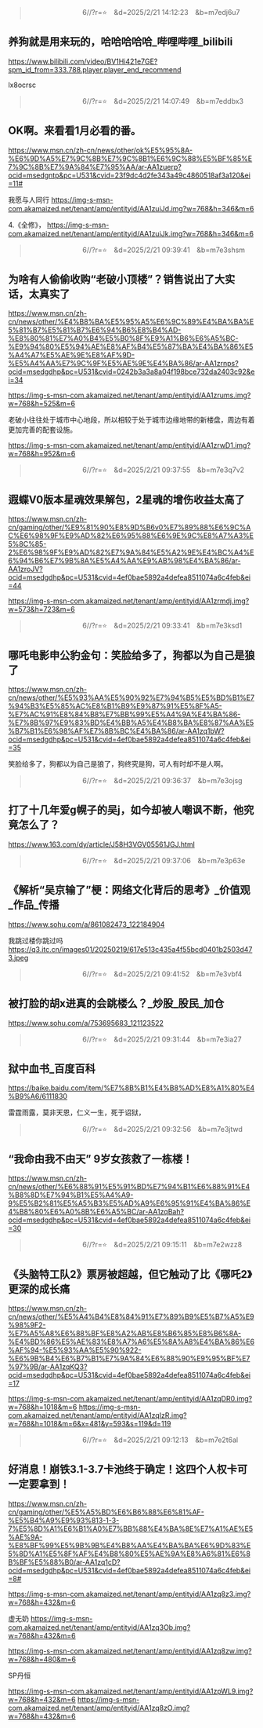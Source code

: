 
>　　　　　　　　6//?r=⭐　&d=2025/2/21 14:12:23　&b=m7edj6u7
## 养狗就是用来玩的，哈哈哈哈哈_哔哩哔哩_bilibili
https://www.bilibili.com/video/BV1Hi421e7GE?spm_id_from=333.788.player.player_end_recommend

lx8ocrsc

>　　　　　　　　6//?r=⭐　&d=2025/2/21 14:07:49　&b=m7eddbx3
## OK啊。来看看1月必看的番。
https://www.msn.cn/zh-cn/news/other/ok%E5%95%8A-%E6%9D%A5%E7%9C%8B%E7%9C%8B1%E6%9C%88%E5%BF%85%E7%9C%8B%E7%9A%84%E7%95%AA/ar-AA1zuerp?ocid=msedgntp&pc=U531&cvid=23f9dc4d2fe343a49c4860518af3a120&ei=11#

我愿与人同行
https://img-s-msn-com.akamaized.net/tenant/amp/entityid/AA1zuiJd.img?w=768&h=346&m=6

4.《全修》，
https://img-s-msn-com.akamaized.net/tenant/amp/entityid/AA1zuiJk.img?w=768&h=346&m=6

>　　　　　　　　6//?r=⭐　&d=2025/2/21 09:39:41　&b=m7e3shsm
## 为啥有人偷偷收购“老破小顶楼”？销售说出了大实话，太真实了
https://www.msn.cn/zh-cn/news/other/%E4%B8%BA%E5%95%A5%E6%9C%89%E4%BA%BA%E5%81%B7%E5%81%B7%E6%94%B6%E8%B4%AD-%E8%80%81%E7%A0%B4%E5%B0%8F%E9%A1%B6%E6%A5%BC-%E9%94%80%E5%94%AE%E8%AF%B4%E5%87%BA%E4%BA%86%E5%A4%A7%E5%AE%9E%E8%AF%9D-%E5%A4%AA%E7%9C%9F%E5%AE%9E%E4%BA%86/ar-AA1zrnps?ocid=msedgdhp&pc=U531&cvid=0242b3a3a8a04f198bce732da2403c92&ei=34

https://img-s-msn-com.akamaized.net/tenant/amp/entityid/AA1zrums.img?w=768&h=525&m=6

老破小往往处于城市中心地段，所以相较于处于城市边缘地带的新楼盘，周边有着更加完善的配套设施。

https://img-s-msn-com.akamaized.net/tenant/amp/entityid/AA1zrwD1.img?w=768&h=952&m=6
>　　　　　　　　6//?r=⭐　&d=2025/2/21 09:37:55　&b=m7e3q7v2
## 遐蝶V0版本星魂效果解包，2星魂的增伤收益太高了
https://www.msn.cn/zh-cn/gaming/other/%E9%81%90%E8%9D%B6v0%E7%89%88%E6%9C%AC%E6%98%9F%E9%AD%82%E6%95%88%E6%9E%9C%E8%A7%A3%E5%8C%85-2%E6%98%9F%E9%AD%82%E7%9A%84%E5%A2%9E%E4%BC%A4%E6%94%B6%E7%9B%8A%E5%A4%AA%E9%AB%98%E4%BA%86/ar-AA1zroJV?ocid=msedgdhp&pc=U531&cvid=4ef0bae5892a4defea8511074a6c4feb&ei=44

https://img-s-msn-com.akamaized.net/tenant/amp/entityid/AA1zrmdj.img?w=573&h=723&m=6

>　　　　　　　　6//?r=⭐　&d=2025/2/21 09:33:41　&b=m7e3ksd1
## 哪吒电影申公豹金句：笑脸给多了，狗都以为自己是狼了
https://www.msn.cn/zh-cn/news/other/%E5%93%AA%E5%90%92%E7%94%B5%E5%BD%B1%E7%94%B3%E5%85%AC%E8%B1%B9%E9%87%91%E5%8F%A5-%E7%AC%91%E8%84%B8%E7%BB%99%E5%A4%9A%E4%BA%86-%E7%8B%97%E9%83%BD%E4%BB%A5%E4%B8%BA%E8%87%AA%E5%B7%B1%E6%98%AF%E7%8B%BC%E4%BA%86/ar-AA1zq1bW?ocid=msedgdhp&pc=U531&cvid=4ef0bae5892a4defea8511074a6c4feb&ei=35

笑脸给多了，狗都以为自己是狼了，狗终究是狗，可人有时却不是人啊。

>　　　　　　　　6//?r=⭐　&d=2025/2/21 09:36:37　&b=m7e3ojsg
## 打了十几年爱g幌子的吴j，如今却被人嘲讽不断，他究竟怎么了？
https://www.163.com/dy/article/J58H3VGV05561JGJ.html

>　　　　　　　　6//?r=⭐　&d=2025/2/21 09:37:06　&b=m7e3p63e
## 《解析“吴京输了”梗：网络文化背后的思考》_价值观_作品_传播
https://www.sohu.com/a/861082473_122184904

我跳过楼你跳过吗
https://q3.itc.cn/images01/20250219/617e513c435a4f55bcd0401b2503d473.jpeg

>　　　　　　　　6//?r=⭐　&d=2025/2/21 09:41:52　&b=m7e3vbf4
## 被打脸的胡x进真的会跳楼么？_炒股_股民_加仓
https://www.sohu.com/a/753695683_121123522

>　　　　　　　　6//?r=⭐　&d=2025/2/21 09:31:44　&b=m7e3ia27
## 狱中血书_百度百科
https://baike.baidu.com/item/%E7%8B%B1%E4%B8%AD%E8%A1%80%E4%B9%A6/6111830

雷霆雨露，莫非天恩，仁义一生，死于诏狱，

>　　　　　　　　6//?r=⭐　&d=2025/2/21 09:32:56　&b=m7e3jtwd
## “我命由我不由天” 9岁女孩救了一栋楼！
https://www.msn.cn/zh-cn/news/other/%E6%88%91%E5%91%BD%E7%94%B1%E6%88%91%E4%B8%8D%E7%94%B1%E5%A4%A9-9%E5%B2%81%E5%A5%B3%E5%AD%A9%E6%95%91%E4%BA%86%E4%B8%80%E6%A0%8B%E6%A5%BC/ar-AA1zqBah?ocid=msedgdhp&pc=U531&cvid=4ef0bae5892a4defea8511074a6c4feb&ei=30

>　　　　　　　　6//?r=⭐　&d=2025/2/21 09:15:11　&b=m7e2wzz8
## 《头脑特工队2》票房被超越，但它触动了比《哪吒2》更深的成长痛
https://www.msn.cn/zh-cn/news/other/%E5%A4%B4%E8%84%91%E7%89%B9%E5%B7%A5%E9%98%9F2-%E7%A5%A8%E6%88%BF%E8%A2%AB%E8%B6%85%E8%B6%8A-%E4%BD%86%E5%AE%83%E8%A7%A6%E5%8A%A8%E4%BA%86%E6%AF%94-%E5%93%AA%E5%90%922-%E6%9B%B4%E6%B7%B1%E7%9A%84%E6%88%90%E9%95%BF%E7%97%9B/ar-AA1zqKQ3?ocid=msedgdhp&pc=U531&cvid=4ef0bae5892a4defea8511074a6c4feb&ei=17

https://img-s-msn-com.akamaized.net/tenant/amp/entityid/AA1zqDR0.img?w=768&h=1018&m=6
https://img-s-msn-com.akamaized.net/tenant/amp/entityid/AA1zqIzR.img?w=768&h=1018&m=6&x=481&y=593&s=119&d=119

>　　　　　　　　6//?r=⭐　&d=2025/2/21 09:12:13　&b=m7e2t6al
## 好消息！崩铁3.1-3.7卡池终于确定！这四个人权卡可一定要拿到！
https://www.msn.cn/zh-cn/gaming/other/%E5%A5%BD%E6%B6%88%E6%81%AF-%E5%B4%A9%E9%93%813-1-3-7%E5%8D%A1%E6%B1%A0%E7%BB%88%E4%BA%8E%E7%A1%AE%E5%AE%9A-%E8%BF%99%E5%9B%9B%E4%B8%AA%E4%BA%BA%E6%9D%83%E5%8D%A1%E5%8F%AF%E4%B8%80%E5%AE%9A%E8%A6%81%E6%8B%BF%E5%88%B0/ar-AA1zq1cD?ocid=msedgdhp&pc=U531&cvid=4ef0bae5892a4defea8511074a6c4feb&ei=8#

https://img-s-msn-com.akamaized.net/tenant/amp/entityid/AA1zq8z3.img?w=768&h=432&m=6

虚无奶
https://img-s-msn-com.akamaized.net/tenant/amp/entityid/AA1zq3Ob.img?w=768&h=432&m=6

https://img-s-msn-com.akamaized.net/tenant/amp/entityid/AA1zq8zw.img?w=768&h=480&m=6

SP丹恒

https://img-s-msn-com.akamaized.net/tenant/amp/entityid/AA1zpWL9.img?w=768&h=432&m=6
https://img-s-msn-com.akamaized.net/tenant/amp/entityid/AA1zq8zO.img?w=768&h=432&m=6

